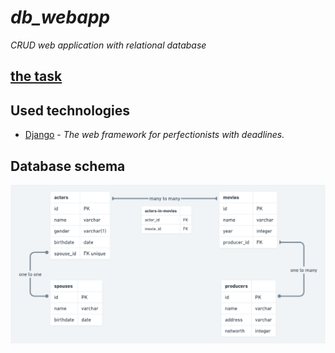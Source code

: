 # *db_webapp*
*CRUD web application with relational database*

## [the task](https://docs.google.com/document/d/1RwLIjDxtLztUuqs1XqzqZ5scpyIcyMoG86g41yRRZng/edit)

## Used technologies
* [Django](https://www.djangoproject.com/) - *The web framework for perfectionists with deadlines.*

## Database schema
![database schema](index.png)

